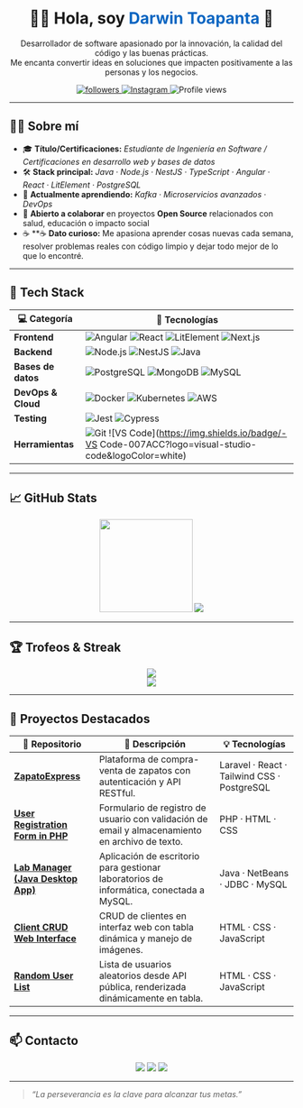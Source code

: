 <!-- 👋 Intro rápida -->
<h1 align="center">👨‍💻 Hola, soy <span style="color:#0A66C2;">Darwin Toapanta</span> 👋</h1>

<!-- Descripción corta -->
<p align="center">
  Desarrollador de software apasionado por la innovación, la calidad del código y las buenas prácticas.<br/>
  Me encanta convertir ideas en soluciones que impacten positivamente a las personas y los negocios.
</p>

<p align="center">
  <a href="https://github.com/darwin-code">
    <img src="https://img.shields.io/github/followers/darwin-code?label=Seguidores&style=social" alt="followers"/>
  </a>
  <a href="https://www.instagram.com/andres._.t/">
    <img src="https://img.shields.io/badge/-Instagram-E4405F?logo=instagram&logoColor=white" alt="Instagram"/>
  </a>
  <img src="https://komarev.com/ghpvc/?username=darwin-code&style=flat&color=blue" alt="Profile views"/>
</p>

---

## 🧑‍💻 Sobre mí

- 🎓 **Título/Certificaciones:** _Estudiante de Ingeniería en Software / Certificaciones en desarrollo web y bases de datos_  
- 🛠️ **Stack principal:** _Java · Node.js · NestJS · TypeScript · Angular · React · LitElement · PostgreSQL_  
- 🌱 **Actualmente aprendiendo:** _Kafka · Microservicios avanzados · DevOps_  
- 🤝 **Abierto a colaborar** en proyectos **Open Source** relacionados con salud, educación o impacto social  
- ☕ **☕ **Dato curioso:** Me apasiona aprender cosas nuevas cada semana, resolver problemas reales con código limpio y dejar todo mejor de lo que lo encontré.

---

## 🚀 Tech Stack

| 💻 Categoría | 🚀 Tecnologías |
|-------------|----------------|
| **Frontend** | ![Angular](https://img.shields.io/badge/-Angular-DD0031?logo=angular&logoColor=white) ![React](https://img.shields.io/badge/-React-61DAFB?logo=react&logoColor=black) ![LitElement](https://img.shields.io/badge/-LitElement-324fff?logo=webcomponents.org&logoColor=white) ![Next.js](https://img.shields.io/badge/-Next.js-000000?logo=next.js) |
| **Backend** | ![Node.js](https://img.shields.io/badge/-Node.js-339933?logo=node.js&logoColor=white) ![NestJS](https://img.shields.io/badge/-NestJS-E0234E?logo=nestjs&logoColor=white) ![Java](https://img.shields.io/badge/-Java-007396?logo=java&logoColor=white) |
| **Bases de datos** | ![PostgreSQL](https://img.shields.io/badge/-PostgreSQL-4169E1?logo=postgresql&logoColor=white) ![MongoDB](https://img.shields.io/badge/-MongoDB-47A248?logo=mongodb&logoColor=white) ![MySQL](https://img.shields.io/badge/-MySQL-4479A1?logo=mysql&logoColor=white) |
| **DevOps & Cloud** | ![Docker](https://img.shields.io/badge/-Docker-2496ED?logo=docker&logoColor=white) ![Kubernetes](https://img.shields.io/badge/-Kubernetes-326CE5?logo=kubernetes&logoColor=white) ![AWS](https://img.shields.io/badge/-AWS-FF9900?logo=amazon-aws&logoColor=white) |
| **Testing** | ![Jest](https://img.shields.io/badge/-Jest-C21325?logo=jest&logoColor=white) ![Cypress](https://img.shields.io/badge/-Cypress-17202C?logo=cypress) |
| **Herramientas** | ![Git](https://img.shields.io/badge/-Git-F05032?logo=git&logoColor=white) ![VS Code](https://img.shields.io/badge/-VS Code-007ACC?logo=visual-studio-code&logoColor=white) |

---

## 📈 GitHub Stats

<p align="center">
  <img src="https://github-readme-stats.vercel.app/api?username=darwin-code&show_icons=true&theme=github_dark&hide_border=true" height="165">
  <img src="https://github-readme-stats.vercel.app/api/top-langs/?username=darwin-code&layout=compact&theme=github_dark&hide_border=true&langs_count=6">
</p>

---

## 🏆 Trofeos & Streak

<p align="center">
  <img src="https://github-profile-trophy.vercel.app/?username=darwin-code&theme=onedark&no-frame=true&row=1&column=7"/>
  <br/>
  <img src="https://streak-stats.demolab.com?user=darwin-code&theme=github-dark-blue&hide_border=true"/>
</p>

---

## 📂 Proyectos Destacados

| 🔗 Repositorio | 📝 Descripción | 💡 Tecnologías |
|---------------|----------------|----------------|
| [**ZapatoExpress**](https://github.com/darwin-code/proyecto-venta-zapatos) | Plataforma de compra-venta de zapatos con autenticación y API RESTful. | Laravel · React · Tailwind CSS · PostgreSQL |
| [**User Registration Form in PHP**](https://github.com/darwin-code/User-Registration-Form-in-PHP) | Formulario de registro de usuario con validación de email y almacenamiento en archivo de texto. | PHP · HTML · CSS |
| [**Lab Manager (Java Desktop App)**](https://github.com/darwin-code/lab-manager) | Aplicación de escritorio para gestionar laboratorios de informática, conectada a MySQL. | Java · NetBeans · JDBC · MySQL |
| [**Client CRUD Web Interface**](https://github.com/darwin-code/Client-CRUD-Web-Interface-with-JavaScript) | CRUD de clientes en interfaz web con tabla dinámica y manejo de imágenes. | HTML · CSS · JavaScript |
| [**Random User List**](https://github.com/darwin-code/Random-User-List) | Lista de usuarios aleatorios desde API pública, renderizada dinámicamente en tabla. | HTML · CSS · JavaScript |

---

## 📫 Contacto

<p align="center">
  <a href="mailto:andrestpaez15@gmail.com"><img src="https://img.shields.io/badge/-Email-D14836?logo=gmail&logoColor=white"></a>
  <a href="https://www.linkedin.com/in/darwin-toapanta-19024b303/"><img src="https://img.shields.io/badge/-LinkedIn-0A66C2?logo=linkedin&logoColor=white"></a>
  <a href="https://www.instagram.com/andres._.t/"><img src="https://img.shields.io/badge/-Instagram-E4405F?logo=instagram&logoColor=white"></a>
</p>

---

> _“La perseverancia es la clave para alcanzar tus metas.”_
